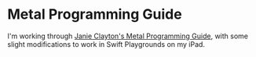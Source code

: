 # Metal Programming Guide

I'm working through [Janie Clayton's Metal Programming Guide](https://www.oreilly.com/library/view/metal-programming-guide/9780134668963/), with some slight modifications to work in Swift Playgrounds on my iPad.
